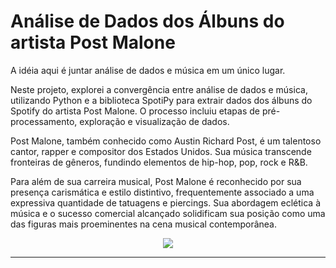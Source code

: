 
#  **Análise de Dados dos Álbuns do artista Post Malone**

A idéia aqui é juntar análise de dados e música em um único lugar.


Neste projeto, explorei a convergência entre análise de dados e música, utilizando Python e a biblioteca SpotiPy para extrair dados dos álbuns do Spotify do artista Post Malone. O processo incluiu etapas de pré-processamento, exploração e visualização de dados.

Post Malone, também conhecido como Austin Richard Post, é um talentoso cantor, rapper e compositor dos Estados Unidos. Sua música transcende fronteiras de gêneros, fundindo elementos de hip-hop, pop, rock e R&B.

Para além de sua carreira musical, Post Malone é reconhecido por sua presença carismática e estilo distintivo, frequentemente associado a uma expressiva quantidade de tatuagens e piercings. 
Sua abordagem eclética à música e o sucesso comercial alcançado solidificam sua posição como uma das figuras mais proeminentes na cena musical contemporânea.

<p align="center">
  <img src="https://globalnews.ca/wp-content/uploads/2019/09/saint-tropez-post-malone-2.jpg?quality=85&strip=all">
</p>


---




